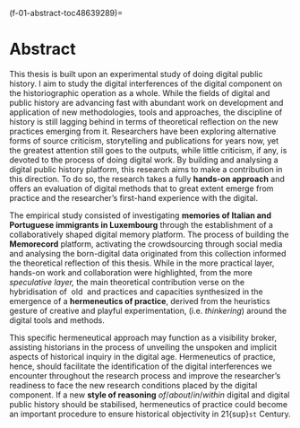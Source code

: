 

(f-01-abstract-toc48639289)=
# Abstract

This thesis is built upon an experimental study of doing digital public history. I aim to study the digital interferences of the digital component on the historiographic operation as a whole. While the fields of digital and public history are advancing fast with abundant work on development and application of new methodologies, tools and approaches, the discipline of history is still lagging behind in terms of theoretical reflection on the new practices emerging from it. Researchers have been exploring alternative forms of source criticism, storytelling and publications for years now, yet the greatest attention still goes to the outputs, while little criticism, if any, is devoted to the process of doing digital work. By building and analysing a digital public history platform, this research aims to make a contribution in this direction. To do so, the research takes a fully **hands-on approach** and offers an evaluation of digital methods that to great extent emerge from practice and the researcher’s first-hand experience with the digital. 

The empirical study consisted of investigating **memories of Italian and Portuguese immigrants in Luxembourg** through the establishment of a collaboratively shaped digital memory platform. The process of building the **Memorecord** platform, activating the crowdsourcing through social media and analysing the born-digital data originated from this collection informed the theoretical reflection of this thesis. While in the more practical layer, hands-on work and collaboration were highlighted, from the more *speculative layer,* the main theoretical contribution verse on the hybridisation of  old  and practices and capacities synthesized in the emergence of a **hermeneutics of practice**, derived from the heuristics gesture of creative and playful experimentation, (i.e. *thinkering*) around the digital tools and methods.

This specific hermeneutical approach may function as a visibility broker, assisting historians in the process of unveiling the unspoken and implicit aspects of historical inquiry in the digital age. Hermeneutics of practice, hence, should facilitate the identification of the digital interferences we encounter throughout the research process and improve the researcher’s readiness to face the new research conditions placed by the digital component. If a new **style of reasoning** *of*/*about*/*in*/*within* digital and digital public history should be stabilised, hermeneutics of practice could become an important procedure to ensure historical objectivity in 21{sup}`st` Century.


